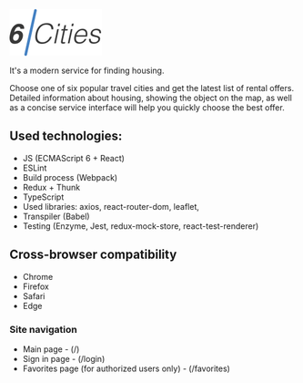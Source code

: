![Six-cities Logo](/public/img/logo.svg)

It's a modern service for finding housing. 

Choose one of six popular travel cities and get the latest list of rental offers. Detailed information about housing, showing the object on the map, as well as a concise service interface will help you quickly choose the best offer.


## Used technologies: 
* JS (ECMAScript 6 + React)
* ESLint
* Build process (Webpack)
* Redux + Thunk
* TypeScript
* Used libraries: axios, react-router-dom, leaflet, 
* Transpiler (Babel)
* Testing (Enzyme, Jest, redux-mock-store, react-test-renderer)


## Cross-browser compatibility
* Chrome 
* Firefox 
* Safari 
* Edge 


### Site navigation 
* Main page - (/)
* Sign in page - (/login)
* Favorites page (for authorized users only) - (/favorites)
